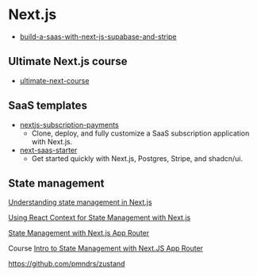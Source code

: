 # Next.js

- [build-a-saas-with-next-js-supabase-and-stripe](https://github.com/dijonmusters/build-a-saas-with-next-js-supabase-and-stripe)

## Ultimate Next.js course

- [ultimate-next-course](https://www.jsmastery.pro/ultimate-next-course)

## SaaS templates

- [nextjs-subscription-payments](https://github.com/vercel/nextjs-subscription-payments)
    - Clone, deploy, and fully customize a SaaS subscription application with Next.js.
- [next-saas-starter](https://github.com/leerob/next-saas-starter)
    - Get started quickly with Next.js, Postgres, Stripe, and shadcn/ui.

## State management

[Understanding state management in Next.js](https://blog.logrocket.com/guide-state-management-next-js/)

[Using React Context for State Management with Next.js](https://vercel.com/guides/react-context-state-management-nextjs)

[State Management with Next.js App Router](https://www.pronextjs.dev/tutorials/state-management)

Course [Intro to State Management with Next.JS App Router](https://www.pronextjs.dev/tutorials/state-management/intro-to-state-management-with-next-js-app-router)


https://github.com/pmndrs/zustand